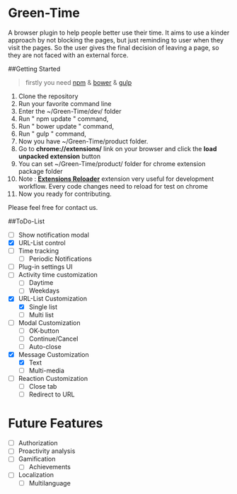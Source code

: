 # Green-Time
A browser plugin to help people better use their time. It aims to use a kinder approach by not blocking the pages, but just reminding to user when they visit the pages. So the user gives the final decision of leaving a page, so they are not faced with an external force.

##Getting Started

> firstly you need [npm](https://nodejs.org/en/)  & [bower](http://bower.io/) & [gulp](https://github.com/gulpjs/gulp/blob/master/docs/getting-started.md)

1. Clone the repository
2. Run your favorite command line
3. Enter the ~/Green-Time/dev/ folder
  1. Run " npm update " command,
  2. Run " bower update " command,
  3. Run " gulp " command,
  4. Now you have ~/Green-Time/product folder.
4. Go to **chrome://extensions/** link on your browser and click the **load unpacked extension** button
  1. You can set ~/Green-Time/product/ folder for chrome extension package folder
  2. Note : **[Extensions Reloader](https://chrome.google.com/webstore/detail/extensions-reloader/fimgfedafeadlieiabdeeaodndnlbhid/)** extension very useful for development workflow. Every code changes need to reload for test on chrome
5. Now you ready for contributing.

Please feel free for contact us.

##ToDo-List


- [ ] Show notification modal
- [x] URL-List control
- [ ] Time tracking
  - [ ] Periodic Notifications
- [ ] Plug-in settings UI
- [ ] Activity time customization
  - [ ] Daytime
  - [ ] Weekdays
- [x] URL-List Customization
  - [x] Single list
  - [ ] Multi list
- [ ] Modal Customization
  - [ ] OK-button
  - [ ] Continue/Cancel
  - [ ] Auto-close
- [x] Message Customization
  - [x] Text
  - [ ] Multi-media
- [ ] Reaction Customization
  - [ ] Close tab
  - [ ] Redirect to URL

# Future Features

- [ ] Authorization
- [ ] Proactivity analysis
- [ ] Gamification
  - [ ] Achievements
- [ ] Localization
  - [ ] Multilanguage
